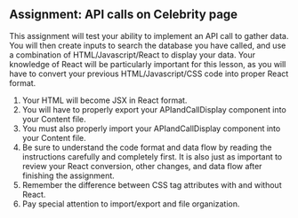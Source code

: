 ## Assignment: API calls on Celebrity page

This assignment will test your ability to implement an API call to gather data.  
You will then create inputs to search the database you have called, and use a
combination of HTML/Javascript/React to display your data.  Your knowledge of React
will be particularly important for this lesson, as you will have to convert your previous
HTML/Javascript/CSS code into proper React format.  

1. Your HTML will become JSX in React format.
2. You will have to properly export your APIandCallDisplay component into your Content file.
3. You must also properly import your APIandCallDisplay component into your Content file.
4. Be sure to understand the code format and data flow by reading the instructions carefully
and completely first.  It is also just as important to review your React conversion, other
changes, and data flow after finishing the assignment.  
5. Remember the difference between CSS tag attributes with and without React.
6. Pay special attention to import/export and file organization.
